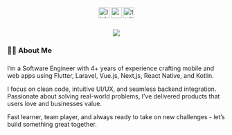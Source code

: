###

<div align="center">
  <img src="https://img.shields.io/static/v1?message=LinkedIn&logo=linkedin&label=&color=0077B5&logoColor=white&labelColor=&style=for-the-badge" height="25" alt="linkedin logo"  />
  <img src="https://img.shields.io/static/v1?message=Youtube&logo=youtube&label=&color=FF0000&logoColor=white&labelColor=&style=for-the-badge" height="25" alt="youtube logo"  />
  <img src="https://img.shields.io/static/v1?message=Twitter&logo=twitter&label=&color=1DA1F2&logoColor=white&labelColor=&style=for-the-badge" height="25" alt="twitter logo"  />
</div>

###

<div align="center">
  <img src="https://visitor-badge.laobi.icu/badge?page_id=ddr137.ddr137&"  />
</div>

<h3 align="left">👩‍💻  About Me</h3>

###

<p align="left">
I’m a Software Engineer with 4+ years of experience crafting mobile and web apps using Flutter, Laravel, Vue.js, Next,js, React Native, and Kotlin.

I focus on clean code, intuitive UI/UX, and seamless backend integration. Passionate about solving real-world problems, I’ve delivered products that users love and businesses value.

Fast learner, team player, and always ready to take on new challenges - let’s build something great together.
</p>
